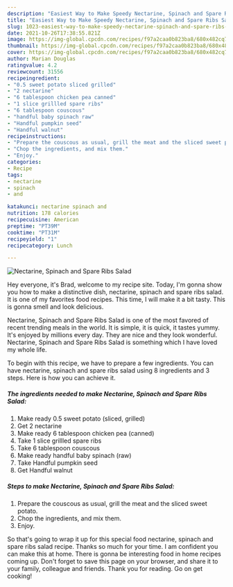 ```yaml
---
description: "Easiest Way to Make Speedy Nectarine, Spinach and Spare Ribs Salad"
title: "Easiest Way to Make Speedy Nectarine, Spinach and Spare Ribs Salad"
slug: 1023-easiest-way-to-make-speedy-nectarine-spinach-and-spare-ribs-salad
date: 2021-10-26T17:38:55.821Z
image: https://img-global.cpcdn.com/recipes/f97a2caa0b823ba8/680x482cq70/nectarine-spinach-and-spare-ribs-salad-recipe-main-photo.jpg
thumbnail: https://img-global.cpcdn.com/recipes/f97a2caa0b823ba8/680x482cq70/nectarine-spinach-and-spare-ribs-salad-recipe-main-photo.jpg
cover: https://img-global.cpcdn.com/recipes/f97a2caa0b823ba8/680x482cq70/nectarine-spinach-and-spare-ribs-salad-recipe-main-photo.jpg
author: Marian Douglas
ratingvalue: 4.2
reviewcount: 31556
recipeingredient:
- "0.5 sweet potato sliced grilled"
- "2 nectarine"
- "6 tablespoon chicken pea canned"
- "1 slice grillled spare ribs"
- "6 tablespoon couscous"
- "handful baby spinach raw"
- "Handful pumpkin seed"
- "Handful walnut"
recipeinstructions:
- "Prepare the couscous as usual, grill the meat and the sliced sweet potato."
- "Chop the ingredients, and mix them."
- "Enjoy."
categories:
- Recipe
tags:
- nectarine
- spinach
- and

katakunci: nectarine spinach and 
nutrition: 178 calories
recipecuisine: American
preptime: "PT39M"
cooktime: "PT31M"
recipeyield: "1"
recipecategory: Lunch

---
```



![Nectarine, Spinach and Spare Ribs Salad](https://img-global.cpcdn.com/recipes/f97a2caa0b823ba8/680x482cq70/nectarine-spinach-and-spare-ribs-salad-recipe-main-photo.jpg)

Hey everyone, it's Brad, welcome to my recipe site. Today, I'm gonna show you how to make a distinctive dish, nectarine, spinach and spare ribs salad. It is one of my favorites food recipes. This time, I will make it a bit tasty. This is gonna smell and look delicious.



Nectarine, Spinach and Spare Ribs Salad is one of the most favored of recent trending meals in the world. It is simple, it is quick, it tastes yummy. It's enjoyed by millions every day. They are nice and they look wonderful. Nectarine, Spinach and Spare Ribs Salad is something which I have loved my whole life.


To begin with this recipe, we have to prepare a few ingredients. You can have nectarine, spinach and spare ribs salad using 8 ingredients and 3 steps. Here is how you can achieve it.

<!--inarticleads1-->

##### The ingredients needed to make Nectarine, Spinach and Spare Ribs Salad:

1. Make ready 0.5 sweet potato (sliced, grilled)
1. Get 2 nectarine
1. Make ready 6 tablespoon chicken pea (canned)
1. Take 1 slice grillled spare ribs
1. Take 6 tablespoon couscous
1. Make ready handful baby spinach (raw)
1. Take Handful pumpkin seed
1. Get Handful walnut




<!--inarticleads2-->

##### Steps to make Nectarine, Spinach and Spare Ribs Salad:

1. Prepare the couscous as usual, grill the meat and the sliced sweet potato.
1. Chop the ingredients, and mix them.
1. Enjoy.




So that's going to wrap it up for this special food nectarine, spinach and spare ribs salad recipe. Thanks so much for your time. I am confident you can make this at home. There is gonna be interesting food in home recipes coming up. Don't forget to save this page on your browser, and share it to your family, colleague and friends. Thank you for reading. Go on get cooking!
